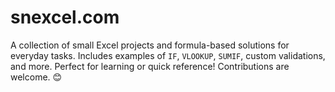 # snexcel.com
A collection of small Excel projects and formula-based solutions for everyday tasks. Includes examples of `IF`, `VLOOKUP`, `SUMIF`, custom validations, and more. Perfect for learning or quick reference! Contributions are welcome. 😊

